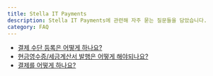 ```yaml
---
title: Stella IT Payments
description: Stella IT Payments에 관련해 자주 묻는 질문들을 담았습니다.
category: FAQ
---
```


* [결제 수단 등록은 어떻게 하나요?](/faq/payments/how-to-set-billing-card)  
* [현금영수증/세금계산서 발행은 어떻게 해야되나요?](/faq/payments/how-to-issue-receipt) 
* [결제를 어떻게 하나요?](/faq/payments/how-to-make-a-purchase)
